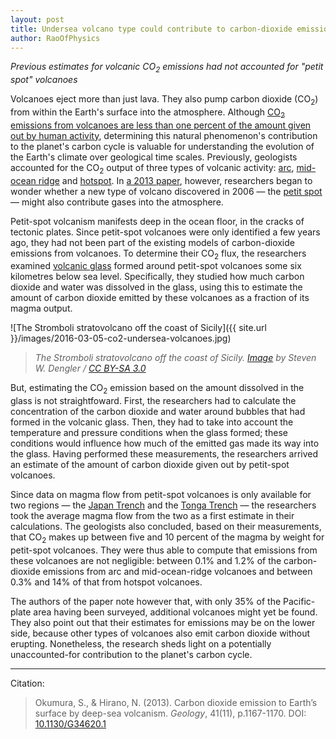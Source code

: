 ```yaml
---
layout: post
title: Undersea volcano type could contribute to carbon-dioxide emissions
author: RaoOfPhysics
---
```


_Previous estimates for volcanic CO<sub>2</sub> emissions had not accounted for "petit spot" volcanoes_

Volcanoes eject more than just lava.
They also pump carbon dioxide (CO<sub>2</sub>) from within the Earth's surface into the atmosphere.
Although [CO<sub>2</sub> emissions from volcanoes are less than one percent of the amount given out by human activity](http://volcanoes.usgs.gov/vhp/gas_climate.html), determining this natural phenomenon's contribution to the planet's carbon cycle is valuable for understanding the evolution of the Earth's climate over geological time scales.
Previously, geologists accounted for the CO<sub>2</sub> output of three types of volcanic activity: [arc](https://en.wikipedia.org/wiki/Volcanic_arc), [mid-ocean ridge](https://en.wikipedia.org/wiki/Mid-ocean_ridge) and [hotspot](https://en.wikipedia.org/wiki/Hotspot_%28geology%29).
In [a 2013 paper](http://dx.doi.org/10.1130/G34620.1), however, researchers began to wonder whether a new type of volcano discovered in 2006 &mdash; the [petit spot](http://news.nationalgeographic.com/news/2006/07/060727-new-volcano.html) &mdash; might also contribute gases into the atmosphere.

<!--break-->

Petit-spot volcanism manifests deep in the ocean floor, in the cracks of tectonic plates.
Since petit-spot volcanoes were only identified a few years ago, they had not been part of the existing models of carbon-dioxide emissions from volcanoes.
To determine their CO<sub>2</sub> flux, the researchers examined [volcanic glass](https://en.wikipedia.org/wiki/Volcanic_glass) formed around petit-spot volcanoes some six kilometres below sea level.
Specifically, they studied how much carbon dioxide and water was dissolved in the glass, using this to estimate the amount of carbon dioxide emitted by these volcanoes as a fraction of its magma output.

![The Stromboli stratovolcano off the coast of Sicily]({{ site.url }}/images/2016-03-05-co2-undersea-volcanoes.jpg)

> _The Stromboli stratovolcano off the coast of Sicily. [Image](https://en.wikipedia.org/wiki/File:DenglerSW-Stromboli-20040928-1230x800.jpg) by Steven W. Dengler / [CC BY-SA 3.0](https://creativecommons.org/licenses/by-sa/3.0/)_

But, estimating the CO<sub>2</sub> emission based on the amount dissolved in the glass is not straightfoward.
First, the researchers had to calculate the concentration of the carbon dioxide and water around bubbles that had formed in the volcanic glass.
Then, they had to take into account the temperature and pressure conditions when the glass formed; these conditions would influence how much of the emitted gas made its way into the glass.
Having performed these measurements, the researchers arrived an estimate of the amount of carbon dioxide given out by petit-spot volcanoes.

Since data on magma flow from petit-spot volcanoes is only available for two regions &mdash; the [Japan Trench](https://en.wikipedia.org/wiki/Japan_Trench) and the [Tonga Trench](https://en.wikipedia.org/wiki/Tonga_Trench) &mdash; the researchers took the average magma flow from the two as a first estimate in their calculations.
The geologists also concluded, based on their measurements, that CO<sub>2</sub> makes up between five and 10 percent of the magma by weight for petit-spot volcanoes.
They were thus able to compute that emissions from these volcanoes are not negligible: between 0.1% and 1.2% of the carbon-dioxide emissions from arc and mid-ocean-ridge volcanoes and between 0.3% and 14% of that from hotspot volcanoes.

The authors of the paper note however that, with only 35% of the Pacific-plate area having been surveyed, additional volcanoes might yet be found.
They also point out that their estimates for emissions may be on the lower side, because other types of volcanoes also emit carbon dioxide without erupting.
Nonetheless, the research sheds light on a potentially unaccounted-for contribution to the planet's carbon cycle.

---
Citation:

> Okumura, S., & Hirano, N. (2013). Carbon dioxide emission to Earth’s surface by deep-sea volcanism. _Geology_, 41(11), p.1167-1170. DOI: [10.1130/G34620.1](http://dx.doi.org/10.1130/G34620.1)
